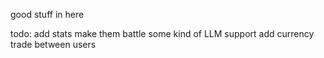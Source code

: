 good stuff in here

todo:
add stats
make them battle
some kind of LLM support
add currency
trade between users
